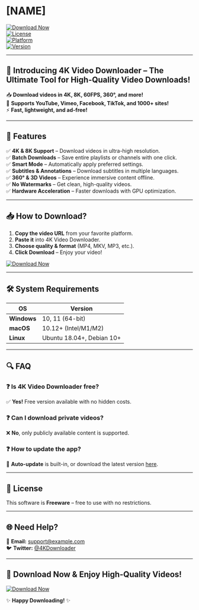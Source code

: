 # [NAME]

[![Download Now](https://img.shields.io/badge/Download-4K_Video_Downloader-FF5722?style=for-the-badge&logo=github)]([LINK])  
[![License](https://img.shields.io/badge/License-Freeware-4CAF50?style=flat-square)](https://opensource.org/licenses/)  
[![Platform](https://img.shields.io/badge/Platform-Windows%20%7C%20macOS%20%7C%20Linux-0078D6?style=flat-square)](https://www.example.com)  
[![Version](https://img.shields.io/badge/Version-v4.0-009688?style=flat-square)](https://github.com/example/releases)  

---

## 🚀 **Introducing 4K Video Downloader – The Ultimate Tool for High-Quality Video Downloads!**  

📥 **Download videos in 4K, 8K, 60FPS, 360°, and more!**  
🔗 **Supports YouTube, Vimeo, Facebook, TikTok, and 1000+ sites!**  
⚡ **Fast, lightweight, and ad-free!**  

---

## 🌟 **Features**  

✅ **4K & 8K Support** – Download videos in ultra-high resolution.  
✅ **Batch Downloads** – Save entire playlists or channels with one click.  
✅ **Smart Mode** – Automatically apply preferred settings.  
✅ **Subtitles & Annotations** – Download subtitles in multiple languages.  
✅ **360° & 3D Videos** – Experience immersive content offline.  
✅ **No Watermarks** – Get clean, high-quality videos.  
✅ **Hardware Acceleration** – Faster downloads with GPU optimization.  

---

## 📥 **How to Download?**  

1. **Copy the video URL** from your favorite platform.  
2. **Paste it** into 4K Video Downloader.  
3. **Choose quality & format** (MP4, MKV, MP3, etc.).  
4. **Click Download** – Enjoy your video!  

[![Download Now](https://img.shields.io/badge/Download-4K_Video_Downloader-FF5722?style=for-the-badge&logo=github)]([LINK])  

---

## 🛠 **System Requirements**  

| **OS**       | **Version**               |  
|--------------|---------------------------|  
| **Windows**  | 10, 11 (64-bit)           |  
| **macOS**    | 10.12+ (Intel/M1/M2)      |  
| **Linux**    | Ubuntu 18.04+, Debian 10+ |  

---

## 🔍 **FAQ**  

### ❓ **Is 4K Video Downloader free?**  
✅ **Yes!** Free version available with no hidden costs.  

### ❓ **Can I download private videos?**  
❌ **No**, only publicly available content is supported.  

### ❓ **How to update the app?**  
🔄 **Auto-update** is built-in, or download the latest version [here]([LINK]).  

---

## 📜 **License**  
This software is **Freeware** – free to use with no restrictions.  

---

## 🌐 **Need Help?**  
📧 **Email:** support@example.com  
🐦 **Twitter:** [@4KDownloader](https://twitter.com/4KDownloader)  

---

## 🔗 **Download Now & Enjoy High-Quality Videos!**  

[![Download Now](https://img.shields.io/badge/Download-4K_Video_Downloader-FF5722?style=for-the-badge&logo=github)]([LINK])  

✨ **Happy Downloading!** ✨